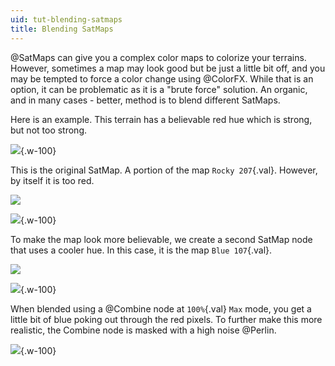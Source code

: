 ```yaml
---
uid: tut-blending-satmaps
title: Blending SatMaps
---
```


@SatMaps can give you a complex color maps to colorize your terrains. However, sometimes a map may look good but be just a little bit off, and you may be tempted to force a color change using @ColorFX. While that is an option, it can be problematic as it is a "brute force" solution. An organic, and in many cases - better, method is to blend different SatMaps.

Here is an example. This terrain has a believable red hue which is strong, but not too strong. 

![](/images/tut/cmix1.png){.w-100}

This is the original SatMap. A portion of the map `Rocky 207`{.val}. However, by itself it is too red.

![](/images/tut/cmix5.png)

![](/images/tut/cmix2.png){.w-100}

To make the map look more believable, we create a second SatMap node that uses a cooler hue. In this case, it is the map `Blue 107`{.val}.

![](/images/tut/cmix6.png)

![](/images/tut/cmix3.png){.w-100}

When blended using a @Combine node at `100%`{.val} `Max` mode, you get a little bit of blue poking out through the red pixels. To further make this more realistic, the Combine node is masked with a high noise @Perlin.

![](/images/tut/cmix1.png){.w-100}



